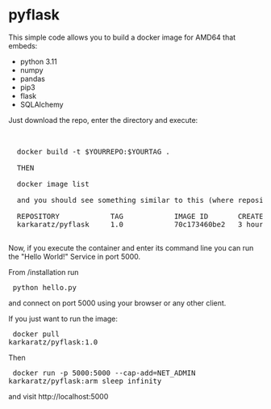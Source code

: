# pyflask

This simple code allows you to build a docker image for AMD64 that embeds:

- python 3.11
- numpy
- pandas
- pip3
- flask
- SQLAlchemy

Just download the repo, enter the directory and execute:

<pre> 
  
  docker build -t $YOURREPO:$YOURTAG .
  
  THEN 
  
  docker image list

  and you should see something similar to this (where repository is $YOURREPO and TAG is $YOURTAG.
  
  REPOSITORY            TAG            IMAGE ID       CREATED          SIZE
  karkaratz/pyflask     1.0            70c173460be2   3 hours ago      729MB

</pre>

Now, if you execute the container and enter its command line you can run the "Hello World!" Service in port 5000.

From /installation run <pre> python hello.py </pre> and connect on port 5000 using your browser or any other client.


If you just want to run the image: <pre> docker pull karkaratz/pyflask:1.0 </pre>

Then <pre> docker run -p 5000:5000 --cap-add=NET_ADMIN karkaratz/pyflask:arm sleep infinity </pre> and visit http://localhost:5000
